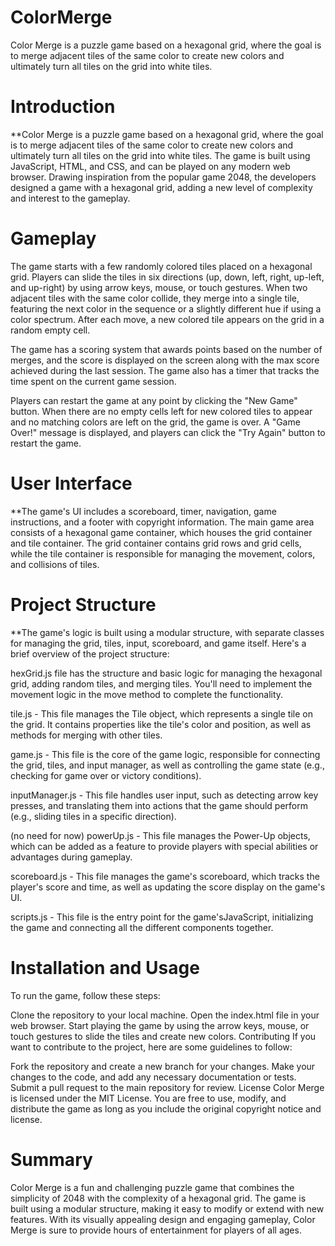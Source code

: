 # ColorMerge
Color Merge is a puzzle game based on a hexagonal grid, where the goal is to merge adjacent tiles of the same color to create new colors and ultimately turn all tiles on the grid into white tiles.


# Introduction
**Color Merge is a puzzle game based on a hexagonal grid, where the goal is to merge adjacent tiles of the same color to create new colors and ultimately turn all tiles on the grid into white tiles. The game is built using JavaScript, HTML, and CSS, and can be played on any modern web browser. Drawing inspiration from the popular game 2048, the developers designed a game with a hexagonal grid, adding a new level of complexity and interest to the gameplay.

# Gameplay
The game starts with a few randomly colored tiles placed on a hexagonal grid. Players can slide the tiles in six directions (up, down, left, right, up-left, and up-right) by using arrow keys, mouse, or touch gestures. When two adjacent tiles with the same color collide, they merge into a single tile, featuring the next color in the sequence or a slightly different hue if using a color spectrum. After each move, a new colored tile appears on the grid in a random empty cell.

The game has a scoring system that awards points based on the number of merges, and the score is displayed on the screen along with the max score achieved during the last session. The game also has a timer that tracks the time spent on the current game session.

Players can restart the game at any point by clicking the "New Game" button. When there are no empty cells left for new colored tiles to appear and no matching colors are left on the grid, the game is over. A "Game Over!" message is displayed, and players can click the "Try Again" button to restart the game.

# User Interface
**The game's UI includes a scoreboard, timer, navigation, game instructions, and a footer with copyright information. The main game area consists of a hexagonal game container, which houses the grid container and tile container. The grid container contains grid rows and grid cells, while the tile container is responsible for managing the movement, colors, and collisions of tiles.

# Project Structure
**The game's logic is built using a modular structure, with separate classes for managing the grid, tiles, input, scoreboard, and game itself. Here's a brief overview of the project structure:

hexGrid.js file has the structure and basic logic for managing the hexagonal grid, adding random tiles, and merging tiles. You'll need to implement the movement logic in the move method to complete the functionality.

tile.js - This file manages the Tile object, which represents a single tile on the grid. It contains properties like the tile's color and position, as well as methods for merging with other tiles.

game.js - This file is the core of the game logic, responsible for connecting the grid, tiles, and input manager, as well as controlling the game state (e.g., checking for game over or victory conditions).

inputManager.js - This file handles user input, such as detecting arrow key presses, and translating them into actions that the game should perform (e.g., sliding tiles in a specific direction).

(no need for now) powerUp.js - This file manages the Power-Up objects, which can be added as a feature to provide players with special abilities or advantages during gameplay.

scoreboard.js - This file manages the game's scoreboard, which tracks the player's score and time, as well as updating the score display on the game's UI.

scripts.js - This file is the entry point for the game'sJavaScript, initializing the game and connecting all the different components together.

# Installation and Usage
To run the game, follow these steps:

Clone the repository to your local machine.
Open the index.html file in your web browser.
Start playing the game by using the arrow keys, mouse, or touch gestures to slide the tiles and create new colors.
Contributing
If you want to contribute to the project, here are some guidelines to follow:

Fork the repository and create a new branch for your changes.
Make your changes to the code, and add any necessary documentation or tests.
Submit a pull request to the main repository for review.
License
Color Merge is licensed under the MIT License. You are free to use, modify, and distribute the game as long as you include the original copyright notice and license.

# Summary
Color Merge is a fun and challenging puzzle game that combines the simplicity of 2048 with the complexity of a hexagonal grid. The game is built using a modular structure, making it easy to modify or extend with new features. With its visually appealing design and engaging gameplay, Color Merge is sure to provide hours of entertainment for players of all ages.
